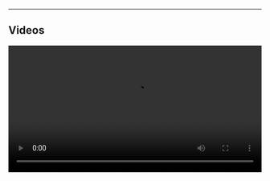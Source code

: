 
----

## Videos

<div class="w3-row-padding">
	<div class="w3-col s4 w1-center">
		<video height="auto" width="100%" controls>
		  <source src="./video/video.mp4" type="video/mp4">
		</video>
	</div>
	
</div>
